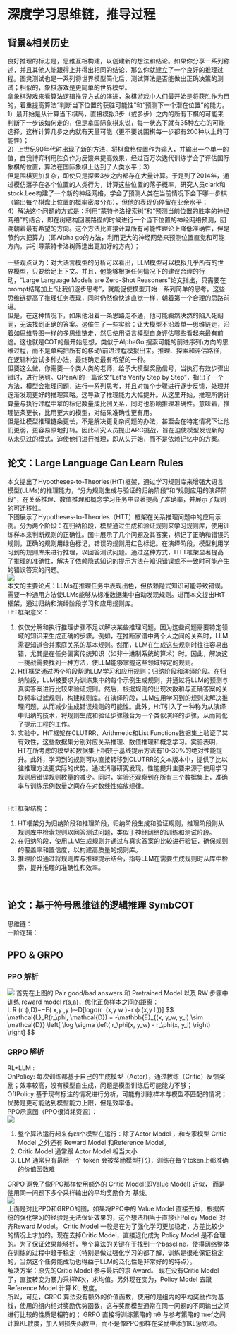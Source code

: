 # 深度学习思维链，推导过程 
## 背景&相关历史
良好推理的标志是，思维互相构建，以创建新的想法和结论。如果你分享一系列称述，并且其他人能跟得上并得出相同的结论，那么你就建立了一个良好的推理过程。图灵测试也是一系列将世界模型简化后，测试算法是否能做出正确决策的测试；相似的，象棋游戏是更简单的世界模型。<br>
拿象棋游戏来看算法逻辑推导方式的演进，象棋游戏中人们最开始是将获胜作为目的，着重提高算法“判断当下位置的获胜可能性”和“预测下一个潜在位置”的能力。<br>1）最开始是从计算当下棋局，直接模拟3步（或多步）之内的所有下棋的可能来判断下一步该如何走的，但是拿国际象棋来说，每一状态下就有35种左右的可能选择，这样计算几步之内就有天量可能（更不要说围棋每一步都有200种以上的可能性）；<br>2）上世纪90年代时出现了新的方法，将棋盘格位置作为输入，并输出一个单一的值，自我博弈利用胜负作为反馈来提高效果，经过百万次迭代训练学会了评估国际象棋的位置，算法在国际象棋上达到了人类水平；3）<br>但是围棋更加复杂，即使只是探索3步之内都存在大量计算。于是到了2014年，通过模仿落子在各个位置的人类行为，计算这些位置的落子概率，研究人员clark和stock.Lee构建了一个新的神经网络，学会了预测人类在当前情况下会下哪一步棋（输出每个棋盘上位置的概率密度分布），但他的表现仍停留在业余水平；<br>4）解决这个问题的方式是：利用“蒙特卡洛搜索树”和“预测当前位置的胜率的神经网络”的结合，即在树结构回溯路径的时候进行一个当下位置的神经网络预测，回溯朝着最有希望的方向。这个方法比直接计算所有可能性理论上降低准确性，但是节约大把算力（即Alpha go的方法，利用更大的神经网络来预测位置直觉和可能方向，并引导蒙特卡洛树筛选出更加好的方向）；<br>
<br>
一些观点认为：对大语言模型的分析可以看出，LLM模型可以模拟几乎所有的世界模型，只要给足上下文。并且，他能够根据任何情况下的建议合理的行动，“Large Language Models are Zero-Shot Reasoners”论文指出，只需要在prompt结尾加上“让我们逐步思考”，就能促使模型开始一系列简单的思考。这些思维链提高了推理任务表现，同时仍然像快速直觉一样，朝着第一个合理的思路前进。<br>
但是，在这种情况下，如果他沿着一条思路走不通，他可能毅然决然的陷入死胡同，无法找到正确的答案。这催生了一些实验：让大模型不沿着单一思维链走，沿着如思维导图一样的多思维链走，然后使用语言模型自身评估哪些看起来最有前途。这也就是COT的最开始思想，类似于AlphaGo 搜索可能的前进序列\方向的思维过程，而不是单纯把所有的移动\前进过程模拟出来。推理、探索和评估路径，在逻辑种尝试多种办法，最终确定最有希望的一种。<br>
但要这么做，你需要一个类人类的老师，给予大模型奖励信号，当执行有效步骤出错时，进行惩罚。OPenAI的一篇论文“Let's Verify Step by Step”，指出了一个方法，模型会推理问题，进行一系列思考，并且对每个步骤进行逐步反馈，处理并逐渐发现更好的推理策略。这导致了推理能力大幅提升。从这里开始，推理所需计算量与执行过程中拿的标记数量成比例关系，同时也影响推理准确性。意味着，推理链条更长，比用更大的模型，对结果准确性更有用。<br>
但是让模型推理链条更长，不是解决更复杂问题的办法，甚至会在特定情况下让他们更弱，更容易原地打转。因此研究人员提出ARC挑战，旨在迫使模型发现新的从未见过的模式，迫使他们进行推理，即从头开始，而不是依赖记忆中的方案。

## 论文：Large Language Can Learn Rules
本文提出了Hypotheses-to-Theories(HtT)框架，通过学习规则库来增强大语言模型(LLMs)的推理能力，“分为规则生成与验证的归纳阶段”和“规则应用的演绎阶段”，在关系推理、数值推理和概念学习任务中显著提高了准确率，并展示了规则的可迁移性。<br>
下图展示了Hypotheses-to-Theories（HTT）框架在关系推理问题中的应用示例。分为两个阶段：在归纳阶段，模型通过生成和验证规则来学习规则库，使用训练样本来判断规则的正确性。图中展示了几个问题及其答案，标记了正确和错误的规则，正确的规则用绿色标记，错误的规则用红色标记。在演绎阶段，模型利用学习到的规则库来进行推理，以回答测试问题。通过这种方式，HTT框架显著提高了推理的准确性，解决了依赖隐式知识的提示方法在知识错误或不一致时可能产生的错误答案的问题。<br>
<img src="./DLReasoningDeepSeekR1/LLM_can_learn_rules.PNG"><br>
本文的主要论点：LLMs在推理任务中表现出色，但依赖隐式知识可能导致错误。需要一种通用方法使LLMs能够从标准数据集中自动发现规则。进而本文提出HtT框架，通过归纳和演绎阶段学习和应用规则库。<br>
HtT框架意义：
1. 仅仅分解和执行推理步骤不足以解决某些推理问题，因为这些问题需要特定领域的知识来生成正确的步骤。例如，在推断家谱中两个人之间的关系时，LLM需要知道合并家庭关系的基本规则。然而，LLM在生成这些规则时往往容易出错，尤其是在任务偏离传统知识（如非十进制系统的算术）时。因此，解决这一挑战需要找到一种方法，使LLM能够掌握这些领域特定的规则。
2. HtT框架通过两个阶段帮助LLM学习和应用规则：归纳阶段和演绎阶段。在归纳阶段，LLM被要求为训练集中的每个示例生成规则，并通过将LLM的预测与真实答案进行比较来验证规则。然后，根据规则的出现次数和与正确答案的关联频率过滤规则，构建规则库。在演绎阶段，LLM应用学习到的规则来解决推理问题，从而减少生成错误规则的可能性。此外，HtT引入了一种称为从演绎中归纳的技术，将规则生成和验证步骤融合为一个类似演绎的步骤，从而简化了提示工程的工作。
3. 实验中，HtT框架在CLUTRR、Arithmetic和List Functions数据集上验证了其有效性，这些数据集分别对应关系推理、数值推理和概念学习。实验表明，HT在所考虑的模型和数据集上相较于基线提示方法有10-30%的绝对性能提升。此外，学习到的规则可以直接转移到CLUTRR的文本版本中，提供了比以往推理方法更实际的优势。通过消融研究发现，性能提升主要来源于使用学习规则后错误规则数量的减少。同时，实验还观察到在所有三个数据集上，准确率与训练示例数量之间存在对数线性缩放规律。
<br><br>

HtT框架结构：
1. HT框架分为归纳阶段和推理阶段，归纳阶段生成和验证规则，推理阶段则从规则库中检索规则以回答测试问题，类似于神经网络的训练和测试阶段。
2. 在归纳阶段，使用LLM生成规则并通过与真实答案的比较进行验证，确保规则的覆盖率和置信度，以构建高质量的规则库。
3. 推理阶段通过将规则库与推理提示结合，指导LLM在需要生成规则时从库中检索，提升推理的准确性和效率。
<br>


## 论文：基于符号思维链的逻辑推理 SymbCOT
思维链：<br>
一阶逻辑：

## PPO & GRPO
### PPO 解析
<img src="./DLReasoningDeepSeekR1/PPO.png">
首先在上图的 Pair good/bad answers 和 Pretrained Model 以及 RW 步骤中训练 reward model r(s,a)，优化正负样本之间的距离：<br>
L R​ (r ϕ,D)=−E( x,y ,y )∼D[logσ(r ​ (x,y w​ )−r ϕ​ (x,y l​ ))]
$$
\mathcal{L}_R(r_\phi, \mathcal{D}) = -\mathbb{E}_{(x, y_w, y_l) \sim \mathcal{D}} \left[ \log \sigma \left( r_\phi(x, y_w) - r_\phi(x, y_l) \right) \right]
$$

### GRPO 解析
RL+LLM : <br>
OnPolicy: 每次训练都基于自己的生成模型（Actor），通过教练（Critic）反馈奖励；效率较高，没有模型自生成，问题是模型训练后可能能力不够；<br>
OffPolicy:基于现有标注的情况进行分析，可能有训练样本与模型不匹配的情况；优势是更可能达到模型能力上限，但是效率低。<br>
PPO示意图（PPO很消耗资源）：<br>
<img src="./DLReasoningDeepSeekR1/deepseek_4.png"><br>
1. 整个算法运行起来有四个模型在运行：除了Actor Model ，和专家模型 Critic Model 之外还有 Reward Model 和Reference Model。 
2. Critic Model 通常跟 Actor Model  相当大小
3. LLM 通常只有最后一个 token 会被奖励模型打分，训练在每个token上都准确的价值函数难

GRPO 避免了像PPO那样使用额外的 Critic Model(即Value Model) 近似， 而是使用同一问题下多个采样输出的平均奖励作为 基线。<br>
<img src="./DLReasoningDeepSeekR1/deepseek_5.png"><br>
上面是对比PPO和GRPO的图，如果将PPO中的 Value Model 直接去掉，根据传统的强化学习的经验是无法保证效果的，这个想法相当于直接让Policy Model 对齐Reward Model。 Critic Model 一般是在为了强化学习更加稳定，方差比较少的情况上才加的。现在去掉Critic Model，直接退化成为 Policy Model 是不合理的。为了保证效果能够好，整个算法的关键在于找到一个baseline，使得网络整体在训练的过程中趋于稳定（特别是做过强化学习的都了解，训练是很难保证稳定的，当然这个任务能成功也得益于LLM的泛化性是非常好的的特点）。<br>
解决方案：原先的Critic Model 参与最后的求 Award。 现在没有Critic Model了，直接转变为暴力采样N次，求均值。另外现在变为，Policy Model 去跟 Reference Model 计算 KL 散度。<br>
所以，可见，GRPO 算法没有额外的价值函数，使用的是组内的平均奖励作为基线，使用的组内相对奖励优势函数，这与奖励模型通常在同一问题的不同输出之间进行比较的性质是相符的；  GRPO 直接将训练策略的 πθ 与参考策略的 πref之间计算KL散度，加入到损失函数中，而不是像PPO那样在奖励中添加KL惩罚项。<br>
<br>